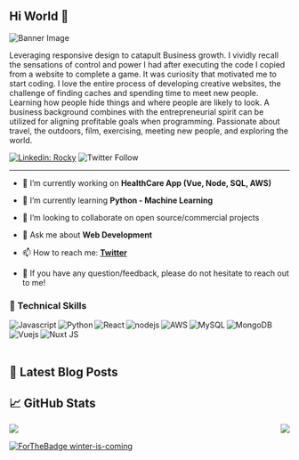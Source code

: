 ## Hi World 👋
![Banner Image](https://media.giphy.com/media/K8a9MxoUxuXxy5BkhI/giphy.gif)

Leveraging responsive design to catapult Business growth.
I vividly recall the sensations of control and power I had after executing the code I copied from a website to complete a game. It was curiosity that motivated me to start coding. I love the entire process of developing creative websites, the challenge of finding caches and spending time to meet new people. Learning how people hide things and where people are likely to look. A business background combines with the entrepreneurial spirit can be utilized for aligning profitable goals when programming. Passionate about travel, the outdoors, film, exercising, meeting new people, and exploring the world.

[![Linkedin: Rocky](https://img.shields.io/badge/-Rocky-blue?style=flat-square&logo=Linkedin&logoColor=white&link=https://www.linkedin.com/in/mrrakeshraj/)](https://www.linkedin.com/in/mrrakeshraj/)
![Twitter Follow](https://img.shields.io/twitter/follow/Mr_RakeshRaj?style=social)

---

- 🔭 I’m currently working on **HealthCare App (Vue, Node, SQL, AWS)**
- 🌱 I’m currently learning **Python - Machine Learning**
- 👯 I’m looking to collaborate on open source/commercial projects
- 💬 Ask me about **Web Development**
- 📫 How to reach me:
  **[Twitter](https://twitter.com/Mr_RakeshRaj)**

- 💬 If you have any question/feedback, please do not hesitate to reach out to me!


### 💼 Technical Skills
<img align="left" alt="Javascript" src="https://img.shields.io/badge/JavaScript-F7DF1E?style=for-the-badge&logo=javascript&logoColor=black" />
<img align="left" alt="Python" src="https://img.shields.io/badge/Python-3776AB?style=for-the-badge&logo=python&logoColor=white" />
<img align="left" alt="React" src="https://img.shields.io/badge/react%20-%2320232a.svg?&style=for-the-badge&logo=react&logoColor=%2361DAFB" />
<img align="left" alt="nodejs" src="https://img.shields.io/badge/node.js%20-%2343853D.svg?&style=for-the-badge&logo=node.js&logoColor=white" />
<img align="left" alt="AWS" src="https://img.shields.io/badge/Amazon%20AWS-%23232F3E?logo=amazon-aws&logoColor=white&style=for-the-badge" />
<img align="left" alt="MySQL" src="https://img.shields.io/badge/MySQL-00000F?style=for-the-badge&logo=mysql&logoColor=white" />
<img align="left" alt="MongoDB" src="https://img.shields.io/badge/MongoDB-4EA94B?style=for-the-badge&logo=mongodb&logoColor=white" />
<br>
<img align="left" alt="Vuejs" src="https://img.shields.io/badge/Vue.js-35495E?style=for-the-badge&logo=vuedotjs&logoColor=4FC08D" />
<img align="left" alt="Nuxt JS" src="https://img.shields.io/badge/nuxt.js-00C58E?style=for-the-badge&logo=nuxtdotjs&logoColor=white" />

<br>
<br>

## 📝 Latest Blog Posts


## 📈 GitHub Stats

<p align="center">
  <img align=left src="https://github-readme-stats.vercel.app/api/top-langs/?username=MrRakeshRaj&theme=blue-green">
</p>

<p align=center>  
  <img align=right src="https://github-readme-stats.vercel.app/api?username=MrRakeshRaj&show_icons=true&theme=radical">
</p>

<br>

[![ForTheBadge winter-is-coming](http://ForTheBadge.com/images/badges/winter-is-coming.svg)](http://ForTheBadge.com)

